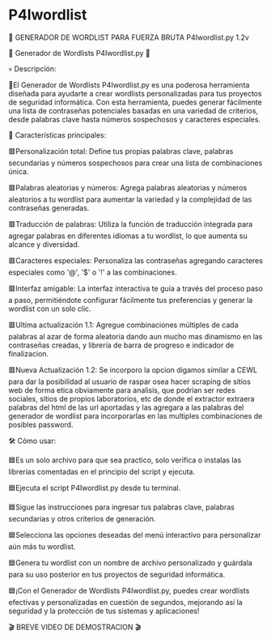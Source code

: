 # P4Iwordlist
🥷 GENERADOR DE WORDLIST PARA FUERZA BRUTA P4Iwordlist.py 1.2v

🧾 Generador de Wordlists P4Iwordlist.py 🧾

💀 Descripción:

🔳El Generador de Wordlists P4Iwordlist.py es una poderosa herramienta diseñada para ayudarte a crear wordlists personalizadas para tus proyectos de seguridad informática. Con esta herramienta, puedes generar fácilmente una lista de contraseñas potenciales basadas en una variedad de criterios, desde palabras clave hasta números sospechosos y caracteres especiales.

🤖 Características principales:

🟥Personalización total: Define tus propias palabras clave, palabras secundarias y números sospechosos para crear una lista de combinaciones única.

🟥Palabras aleatorias y números: Agrega palabras aleatorias y números aleatorios a tu wordlist para aumentar la variedad y la complejidad de las contraseñas generadas.

🟥Traducción de palabras: Utiliza la función de traducción integrada para agregar palabras en diferentes idiomas a tu wordlist, lo que aumenta su alcance y diversidad.

🟥Caracteres especiales: Personaliza las contraseñas agregando caracteres especiales como '@', '$' o '!' a las combinaciones.

🟥Interfaz amigable: La interfaz interactiva te guía a través del proceso paso a paso, permitiéndote configurar fácilmente tus preferencias y generar la wordlist con un solo clic.

🟥Ultima actualización 1.1:  Agregue combinaciones múltiples de cada palabras al azar de forma aleatoria dando aun mucho mas dinamismo en las contraseñas creadas, y librería de barra de progreso e indicador de finalizacion. 

🟥Nueva Actualización 1.2: Se incorporo la opcion digamos similar a CEWL para dar la posibilidad al usuario de raspar osea hacer scraping de sitios web de forma etica obviamente para analisis, que podrian ser redes sociales, sitios de propios laboratorios, etc de donde el extractor extraera palabras del html de las url aportadas y las agregara a las palabras del generador de wordlist para incorporarlas en las multiples combinaciones de posibles password.

🛠️ Cómo usar:

🟦Es un solo archivo para que sea practico, solo verifica o instalas las librerias comentadas en el principio del script y ejecuta.

🟦Ejecuta el script P4Iwordlist.py desde tu terminal.

🟦Sigue las instrucciones para ingresar tus palabras clave, palabras secundarias y otros criterios de generación.

🟦Selecciona las opciones deseadas del menú interactivo para personalizar aún más tu wordlist.

🟦Genera tu wordlist con un nombre de archivo personalizado y guárdala para su uso posterior en tus proyectos de seguridad informática.

🟦¡Con el Generador de Wordlists P4Iwordlist.py, puedes crear wordlists efectivas y personalizadas en cuestión de segundos, mejorando así la seguridad y la protección de tus sistemas y aplicaciones!

🎬 BREVE VIDEO DE DEMOSTRACION 🎬 

<image hrref='https://www.facebook.com/100005544497617/videos/414441754420862/'></image>

